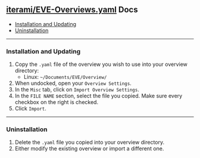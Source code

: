 [iterami/EVE-Overviews.yaml](https://github.com/iterami/EVE-Overviews.yaml) Docs
--------------------------------------------------------------------------------

* [Installation and Updating](#installation-and-updating)
* [Uninstallation](#uninstallation)

---

### Installation and Updating

1. Copy the `.yaml` file of the overview you wish to use into your overview directory:
    * Linux: `~/Documents/EVE/Overview/`
2. When undocked, open your `Overview Settings`.
3. In the `Misc` tab, click on `Import Overview Settings`.
4. In the `FILE NAME` section, select the file you copied. Make sure every checkbox on the right is checked.
5. Click `Import`.

---

### Uninstallation

1. Delete the `.yaml` file you copied into your overview directory.
2. Either modify the existing overview or import a different one.
